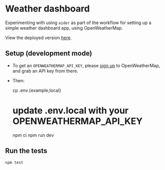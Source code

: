 # Weather dashboard

Experimenting with using `aider` as part of the workflow for setting up a simple weather dashboard app, using OpenWeatherMap.

View the deployed version [here](https://nextjs-weather-app-azure.vercel.app/).

## Setup (development mode)

- To get an `OPENWEATHERMAP_API_KEY`, please [sign up](https://home.openweathermap.org/users/sign_up) to OpenWeatherMap, and grab an API key from there.

- Then:

    cp .env.{example,local}
    # update .env.local with your OPENWEATHERMAP_API_KEY

    npm ci
    npm run dev

## Run the tests

    npm test
